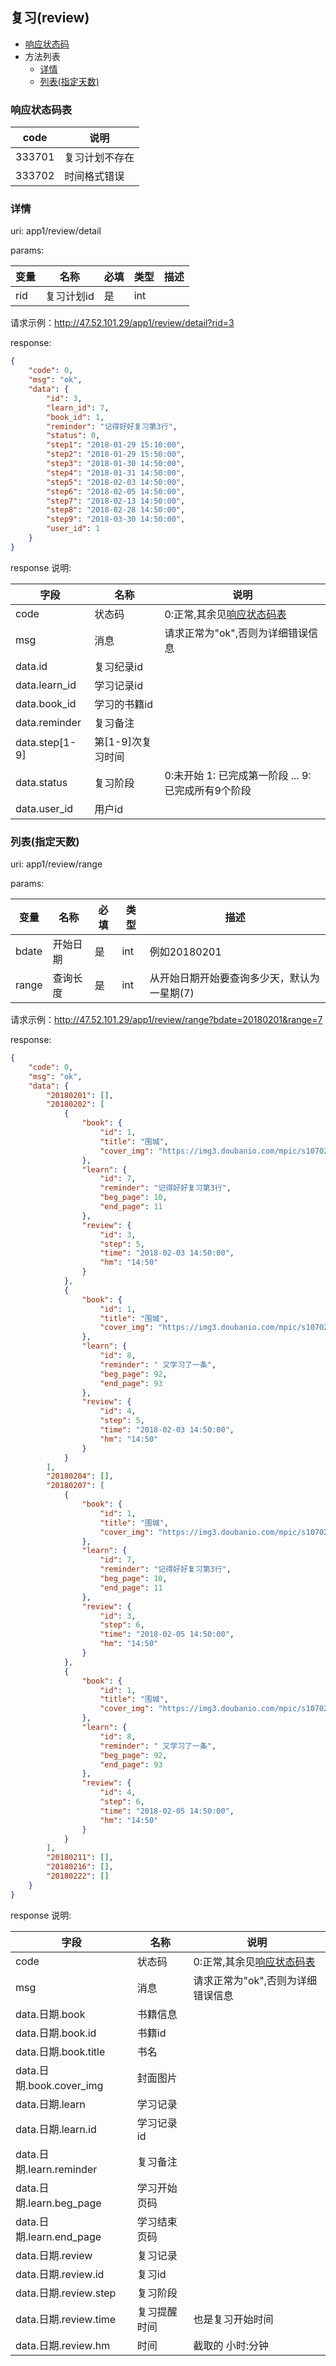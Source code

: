 ## 复习(review)

+ [响应状态码](#响应状态码表)
+ 方法列表
    + [详情](#详情)
    + [列表(指定天数)](#列表指定天数)


### 响应状态码表

|  code  |      说明      |
| ------ | -------------- |
| 333701 | 复习计划不存在 |
| 333702 | 时间格式错误   |



### 详情

uri: app1/review/detail

params:

| 变量 |    名称    | 必填 | 类型 | 描述 |
| ---- | ---------- | ---- | ---- | ---- |
| rid  | 复习计划id | 是   | int  |      |


请求示例：http://47.52.101.29/app1/review/detail?rid=3


response:

```json
{
    "code": 0,
    "msg": "ok",
    "data": {
        "id": 3,
        "learn_id": 7,
        "book_id": 1,
        "reminder": "记得好好复习第3行",
        "status": 0,
        "step1": "2018-01-29 15:10:00",
        "step2": "2018-01-29 15:50:00",
        "step3": "2018-01-30 14:50:00",
        "step4": "2018-01-31 14:50:00",
        "step5": "2018-02-03 14:50:00",
        "step6": "2018-02-05 14:50:00",
        "step7": "2018-02-13 14:50:00",
        "step8": "2018-02-28 14:50:00",
        "step9": "2018-03-30 14:50:00",
        "user_id": 1
    }
}
```

response 说明:

|      字段      |        名称       |                         说明                        |
| -------------- | ----------------- | --------------------------------------------------- |
| code           | 状态码            | 0:正常,其余见[响应状态码表](#响应状态码表)          |
| msg            | 消息              | 请求正常为"ok",否则为详细错误信息                   |
| data.id        | 复习纪录id        |                                                     |
| data.learn_id  | 学习记录id        |                                                     |
| data.book_id   | 学习的书籍id      |                                                     |
| data.reminder  | 复习备注          |                                                     |
| data.step[1-9] | 第[1-9]次复习时间 |                                                     |
| data.status    | 复习阶段          | 0:未开始 1: 已完成第一阶段  ... 9:已完成所有9个阶段 |
| data.user_id   | 用户id            |                                                     |



### 列表(指定天数)

uri: app1/review/range

params:

|  变量 |   名称   | 必填 | 类型 |                     描述                    |
| ----- | -------- | ---- | ---- | ------------------------------------------- |
| bdate | 开始日期 | 是   | int  | 例如20180201                                |
| range | 查询长度 | 是   | int  | 从开始日期开始要查询多少天，默认为一星期(7) |


请求示例：http://47.52.101.29/app1/review/range?bdate=20180201&range=7


response:

```json
{
    "code": 0,
    "msg": "ok",
    "data": {
        "20180201": [],
        "20180202": [
            {
                "book": {
                    "id": 1,
                    "title": "围城",
                    "cover_img": "https://img3.doubanio.com/mpic/s1070222.jpg"
                },
                "learn": {
                    "id": 7,
                    "reminder": "记得好好复习第3行",
                    "beg_page": 10,
                    "end_page": 11
                },
                "review": {
                    "id": 3,
                    "step": 5,
                    "time": "2018-02-03 14:50:00",
                    "hm": "14:50"
                }
            },
            {
                "book": {
                    "id": 1,
                    "title": "围城",
                    "cover_img": "https://img3.doubanio.com/mpic/s1070222.jpg"
                },
                "learn": {
                    "id": 8,
                    "reminder": " 又学习了一条",
                    "beg_page": 92,
                    "end_page": 93
                },
                "review": {
                    "id": 4,
                    "step": 5,
                    "time": "2018-02-03 14:50:00",
                    "hm": "14:50"
                }
            }
        ],
        "20180204": [],
        "20180207": [
            {
                "book": {
                    "id": 1,
                    "title": "围城",
                    "cover_img": "https://img3.doubanio.com/mpic/s1070222.jpg"
                },
                "learn": {
                    "id": 7,
                    "reminder": "记得好好复习第3行",
                    "beg_page": 10,
                    "end_page": 11
                },
                "review": {
                    "id": 3,
                    "step": 6,
                    "time": "2018-02-05 14:50:00",
                    "hm": "14:50"
                }
            },
            {
                "book": {
                    "id": 1,
                    "title": "围城",
                    "cover_img": "https://img3.doubanio.com/mpic/s1070222.jpg"
                },
                "learn": {
                    "id": 8,
                    "reminder": " 又学习了一条",
                    "beg_page": 92,
                    "end_page": 93
                },
                "review": {
                    "id": 4,
                    "step": 6,
                    "time": "2018-02-05 14:50:00",
                    "hm": "14:50"
                }
            }
        ],
        "20180211": [],
        "20180216": [],
        "20180222": []
    }
}
```

response 说明:

|           字段           |     名称     |                    说明                    |
| ------------------------ | ------------ | ------------------------------------------ |
| code                     | 状态码       | 0:正常,其余见[响应状态码表](#响应状态码表) |
| msg                      | 消息         | 请求正常为"ok",否则为详细错误信息          |
| data.日期.book           | 书籍信息     |                                            |
| data.日期.book.id        | 书籍id       |                                            |
| data.日期.book.title     | 书名         |                                            |
| data.日期.book.cover_img | 封面图片     |                                            |
| data.日期.learn          | 学习记录     |                                            |
| data.日期.learn.id       | 学习记录id   |                                            |
| data.日期.learn.reminder | 复习备注     |                                            |
| data.日期.learn.beg_page | 学习开始页码 |                                            |
| data.日期.learn.end_page | 学习结束页码 |                                            |
| data.日期.review         | 复习记录     |                                            |
| data.日期.review.id      | 复习id       |                                            |
| data.日期.review.step    | 复习阶段     |                                            |
| data.日期.review.time    | 复习提醒时间 | 也是复习开始时间                           |
| data.日期.review.hm      | 时间         | 截取的   小时:分钟                         |
